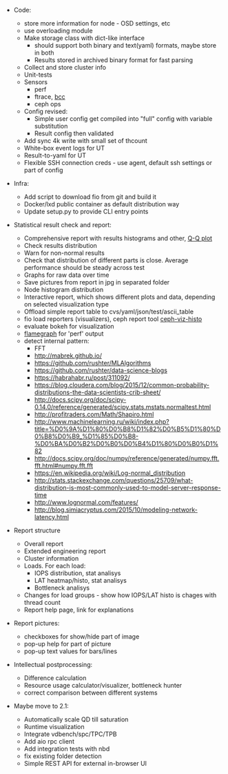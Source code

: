 * Code:
    * store more information for node - OSD settings, etc
    * use overloading module
    * Make storage class with dict-like interface
        - should support both binary and text(yaml) formats, maybe store in both
        - Results stored in archived binary format for fast parsing
    * Collect and store cluster info
    * Unit-tests
    * Sensors
        - perf
        - ftrace, [bcc](https://github.com/iovisor/bcc)
        - ceph ops
    * Config revised:
        * Simple user config get compiled into "full" config with variable substitution
        * Result config then validated
    * Add sync 4k write with small set of thcount
    * White-box event logs for UT
    * Result-to-yaml for UT
    * Flexible SSH connection creds - use agent, default ssh settings or part of config

* Infra:
    * Add script to download fio from git and build it
    * Docker/lxd public container as default distribution way
    * Update setup.py to provide CLI entry points

* Statistical result check and report:
    * Comprehensive report with results histograms and other, [Q-Q plot](https://en.wikipedia.org/wiki/Q%E2%80%93Q_plot)
    * Check results distribution
    * Warn for non-normal results
    * Check that distribution of different parts is close. Average
      performance should be steady across test
    * Graphs for raw data over time
    * Save pictures from report in jpg in separated folder
    * Node histogram distribution
    * Interactive report, which shows different plots and data,
      depending on selected visualization type
    * Offload simple report table to cvs/yaml/json/test/ascii_table
    * fio load reporters (visualizers), ceph report tool
        [ceph-viz-histo](https://github.com/cronburg/ceph-viz/tree/master/histogram)
    * evaluate bokeh for visualization
    * [flamegraph](https://www.youtube.com/watch?v=nZfNehCzGdw) for 'perf' output
    * detect internal pattern:
        - FFT
        - http://mabrek.github.io/
        - https://github.com/rushter/MLAlgorithms
        - https://github.com/rushter/data-science-blogs
        - https://habrahabr.ru/post/311092/
        - https://blog.cloudera.com/blog/2015/12/common-probability-distributions-the-data-scientists-crib-sheet/
        - http://docs.scipy.org/doc/scipy-0.14.0/reference/generated/scipy.stats.mstats.normaltest.html
        - http://profitraders.com/Math/Shapiro.html
        - http://www.machinelearning.ru/wiki/index.php?title=%D0%9A%D1%80%D0%B8%D1%82%D0%B5%D1%80%D0%B8%D0%B9_%D1%85%D0%B8-%D0%BA%D0%B2%D0%B0%D0%B4%D1%80%D0%B0%D1%82
        - http://docs.scipy.org/doc/numpy/reference/generated/numpy.fft.fft.html#numpy.fft.fft
        - https://en.wikipedia.org/wiki/Log-normal_distribution
        - http://stats.stackexchange.com/questions/25709/what-distribution-is-most-commonly-used-to-model-server-response-time
        - http://www.lognormal.com/features/
        - http://blog.simiacryptus.com/2015/10/modeling-network-latency.html

* Report structure
    * Overall report
    * Extended engineering report
    * Cluster information
    * Loads. For each load:
        - IOPS distribution, stat analisys
        - LAT heatmap/histo, stat analisys
        - Bottleneck analisys
    * Changes for load groups - show how IOPS/LAT histo is chages with thread count
    * Report help page, link for explanations

* Report pictures:
    * checkboxes for show/hide part of image
    * pop-up help for part of picture
    * pop-up text values for bars/lines

* Intellectual postprocessing:
    * Difference calculation
    * Resource usage calculator/visualizer, bottleneck hunter
    * correct comparison between different systems

* Maybe move to 2.1:
    * Automatically scale QD till saturation
    * Runtime visualization
    * Integrate vdbench/spc/TPC/TPB
    * Add aio rpc client
    * Add integration tests with nbd
    * fix existing folder detection
    * Simple REST API for external in-browser UI